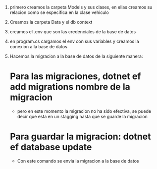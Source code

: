 1. primero creamos la carpeta Models y sus clases, en ellas creamos su relacion como se especifica en la clase vehiculo
2. Creamos la carpeta Data y el db context 
3. creamos el .env que son las credenciales de la base de datos 
4. en program.cs cargamos el env con sus variables y creamos la conexion a la base de datos
5. Hacemos la migracion a la base de datos de la siguiente manera:
    # Para las migraciones, dotnet ef add migrations nombre de la migracion
    - pero en este momento la migracion no ha sido efectiva, se puede decir que esta en un stagging hasta que se guarde la migracion

    # Para guardar la migracion: dotnet ef database update
    - Con este comando se envia la migracion a la base de datos